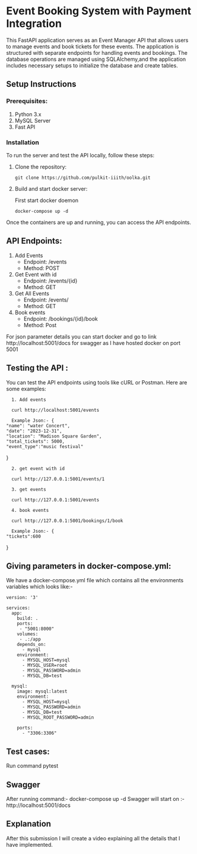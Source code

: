 # Event Booking System with Payment Integration

This FastAPI application serves as an Event Manager API that allows users to manage events and book tickets for these events.
The application is structured with separate endpoints for handling events and bookings.
The database operations are managed using SQLAlchemy,and the application includes necessary setups to initialize the database and create tables.


## Setup Instructions

### Prerequisites:
1. Python 3.x
2. MySQL Server
3. Fast API


### Installation
To run the server and test the API locally, follow these steps:
  1. Clone the repository:
     ```
     git clone https://github.com/pulkit-iiith/oolka.git
      ```
  2. Build and start docker server:

     First start docker doemon
     ```
     docker-compose up -d
     ```
    
Once the containers are up and running, you can access the API endpoints.

## API Endpoints:

  1. Add Events
      - Endpoint: /events
      - Method: POST
  2. Get Event with id
      - Endpoint: /events/{id}
      - Method: GET
  3. Get All Events
      - Endpoint: /events/
      - Method: GET
  4. Book events
      - Endpoint: /bookings/{id}/book
      - Method: Post
  
    
  For json parameter details you can start docker and go to link http://localhost:5001/docs for swagger as I have hosted docker on port 5001
   
## Testing the API :

  You can test the API endpoints using tools like cURL or Postman. Here are some examples:

      1. Add events
      
      curl http://localhost:5001/events

      Example Json:- {
    "name": "water Concert",
    "date": "2023-12-31",
    "location": "Madison Square Garden",
    "total_tickets": 5000,
    "event_type":"music festival"
}

      
      2. get event with id
      
      curl http://127.0.0.1:5001/events/1
      
      3. get events
      
      curl http://127.0.0.1:5001/events
      
      4. book events
      
      curl http://127.0.0.1:5001/bookings/1/book

      Example Json:- {
    "tickets":600
}
      

## Giving parameters in docker-compose.yml:

We have a docker-compose.yml file which contains all the environments variables which looks like:-
```
version: '3'

services:
  app:
    build: .
    ports:
     - "5001:8000"
    volumes:
     - .:/app
    depends_on:
      - mysql
    environment:
      - MYSQL_HOST=mysql
      - MYSQL_USER=root
      - MYSQL_PASSWORD=admin 
      - MYSQL_DB=test

  mysql:
    image: mysql:latest
    environment:
      - MYSQL_HOST=mysql
      - MYSQL_PASSWORD=admin
      - MYSQL_DB=test
      - MYSQL_ROOT_PASSWORD=admin

    ports:
      - "3306:3306"

```
## Test cases:

Run command pytest

## Swagger

After running command:- docker-compose up -d  Swagger will start on :- http://localhost:5001/docs

## Explanation

After this submission I will create a video explaining all the details that I have implemented.


      
  
